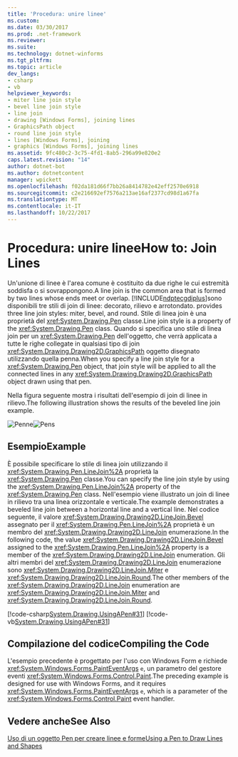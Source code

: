 ```yaml
---
title: 'Procedura: unire linee'
ms.custom: 
ms.date: 03/30/2017
ms.prod: .net-framework
ms.reviewer: 
ms.suite: 
ms.technology: dotnet-winforms
ms.tgt_pltfrm: 
ms.topic: article
dev_langs:
- csharp
- vb
helpviewer_keywords:
- miter line join style
- bevel line join style
- line join
- drawing [Windows Forms], joining lines
- GraphicsPath object
- round line join style
- lines [Windows Forms], joining
- graphics [Windows Forms], joining lines
ms.assetid: 9fc480c2-3c75-4fd1-8ab5-296a99e820e2
caps.latest.revision: "14"
author: dotnet-bot
ms.author: dotnetcontent
manager: wpickett
ms.openlocfilehash: f02da181d66f7bb26a8414782e42eff2570e6918
ms.sourcegitcommit: c2e216692ef7576a213ae16af2377cd98d1a67fa
ms.translationtype: MT
ms.contentlocale: it-IT
ms.lasthandoff: 10/22/2017
---
```

# <a name="how-to-join-lines"></a><span data-ttu-id="e3527-102">Procedura: unire linee</span><span class="sxs-lookup"><span data-stu-id="e3527-102">How to: Join Lines</span></span>
<span data-ttu-id="e3527-103">Un'unione di linee è l'area comune è costituito da due righe le cui estremità soddisfa o si sovrappongono.</span><span class="sxs-lookup"><span data-stu-id="e3527-103">A line join is the common area that is formed by two lines whose ends meet or overlap.</span></span> [!INCLUDE[ndptecgdiplus](../../../../includes/ndptecgdiplus-md.md)]<span data-ttu-id="e3527-104">sono disponibili tre stili di join di linee: decorato, rilievo e arrotondato.</span><span class="sxs-lookup"><span data-stu-id="e3527-104"> provides three line join styles: miter, bevel, and round.</span></span> <span data-ttu-id="e3527-105">Stile di linea join è una proprietà del <xref:System.Drawing.Pen> classe.</span><span class="sxs-lookup"><span data-stu-id="e3527-105">Line join style is a property of the <xref:System.Drawing.Pen> class.</span></span> <span data-ttu-id="e3527-106">Quando si specifica uno stile di linea join per un <xref:System.Drawing.Pen> dell'oggetto, che verrà applicata a tutte le righe collegate in qualsiasi tipo di join <xref:System.Drawing.Drawing2D.GraphicsPath> oggetto disegnato utilizzando quella penna.</span><span class="sxs-lookup"><span data-stu-id="e3527-106">When you specify a line join style for a <xref:System.Drawing.Pen> object, that join style will be applied to all the connected lines in any <xref:System.Drawing.Drawing2D.GraphicsPath> object drawn using that pen.</span></span>  
  
 <span data-ttu-id="e3527-107">Nella figura seguente mostra i risultati dell'esempio di join di linee in rilievo.</span><span class="sxs-lookup"><span data-stu-id="e3527-107">The following illustration shows the results of the beveled line join example.</span></span>  
  
 <span data-ttu-id="e3527-108">![Penne](../../../../docs/framework/winforms/advanced/media/pens5.gif "pens5")</span><span class="sxs-lookup"><span data-stu-id="e3527-108">![Pens](../../../../docs/framework/winforms/advanced/media/pens5.gif "pens5")</span></span>  
  
## <a name="example"></a><span data-ttu-id="e3527-109">Esempio</span><span class="sxs-lookup"><span data-stu-id="e3527-109">Example</span></span>  
 <span data-ttu-id="e3527-110">È possibile specificare lo stile di linea join utilizzando il <xref:System.Drawing.Pen.LineJoin%2A> proprietà la <xref:System.Drawing.Pen> classe.</span><span class="sxs-lookup"><span data-stu-id="e3527-110">You can specify the line join style by using the <xref:System.Drawing.Pen.LineJoin%2A> property of the <xref:System.Drawing.Pen> class.</span></span> <span data-ttu-id="e3527-111">Nell'esempio viene illustrato un join di linee in rilievo tra una linea orizzontale e verticale.</span><span class="sxs-lookup"><span data-stu-id="e3527-111">The example demonstrates a beveled line join between a horizontal line and a vertical line.</span></span> <span data-ttu-id="e3527-112">Nel codice seguente, il valore <xref:System.Drawing.Drawing2D.LineJoin.Bevel> assegnato per il <xref:System.Drawing.Pen.LineJoin%2A> proprietà è un membro del <xref:System.Drawing.Drawing2D.LineJoin> enumerazione.</span><span class="sxs-lookup"><span data-stu-id="e3527-112">In the following code, the value <xref:System.Drawing.Drawing2D.LineJoin.Bevel> assigned to the <xref:System.Drawing.Pen.LineJoin%2A> property is a member of the <xref:System.Drawing.Drawing2D.LineJoin> enumeration.</span></span> <span data-ttu-id="e3527-113">Gli altri membri del <xref:System.Drawing.Drawing2D.LineJoin> enumerazione sono <xref:System.Drawing.Drawing2D.LineJoin.Miter> e <xref:System.Drawing.Drawing2D.LineJoin.Round>.</span><span class="sxs-lookup"><span data-stu-id="e3527-113">The other members of the <xref:System.Drawing.Drawing2D.LineJoin> enumeration are <xref:System.Drawing.Drawing2D.LineJoin.Miter> and <xref:System.Drawing.Drawing2D.LineJoin.Round>.</span></span>  
  
 [!code-csharp[System.Drawing.UsingAPen#31](../../../../samples/snippets/csharp/VS_Snippets_Winforms/System.Drawing.UsingAPen/CS/Class1.cs#31)]
 [!code-vb[System.Drawing.UsingAPen#31](../../../../samples/snippets/visualbasic/VS_Snippets_Winforms/System.Drawing.UsingAPen/VB/Class1.vb#31)]  
  
## <a name="compiling-the-code"></a><span data-ttu-id="e3527-114">Compilazione del codice</span><span class="sxs-lookup"><span data-stu-id="e3527-114">Compiling the Code</span></span>  
 <span data-ttu-id="e3527-115">L'esempio precedente è progettato per l'uso con Windows Form e richiede <xref:System.Windows.Forms.PaintEventArgs> `e`, un parametro del gestore eventi <xref:System.Windows.Forms.Control.Paint>.</span><span class="sxs-lookup"><span data-stu-id="e3527-115">The preceding example is designed for use with Windows Forms, and it requires <xref:System.Windows.Forms.PaintEventArgs> `e`, which is a parameter of the <xref:System.Windows.Forms.Control.Paint> event handler.</span></span>  
  
## <a name="see-also"></a><span data-ttu-id="e3527-116">Vedere anche</span><span class="sxs-lookup"><span data-stu-id="e3527-116">See Also</span></span>  
 [<span data-ttu-id="e3527-117">Uso di un oggetto Pen per creare linee e forme</span><span class="sxs-lookup"><span data-stu-id="e3527-117">Using a Pen to Draw Lines and Shapes</span></span>](../../../../docs/framework/winforms/advanced/using-a-pen-to-draw-lines-and-shapes.md)
